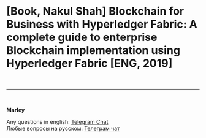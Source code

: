 # [Book, Nakul Shah] Blockchain for Business with Hyperledger Fabric: A complete guide to enterprise Blockchain implementation using Hyperledger Fabric [ENG, 2019]

<br/>

---

<br/>

**Marley**

Any questions in english: <a href="https://jsdev.org/chat/">Telegram Chat</a>  
Любые вопросы на русском: <a href="https://jsdev.ru/chat/">Телеграм чат</a>
